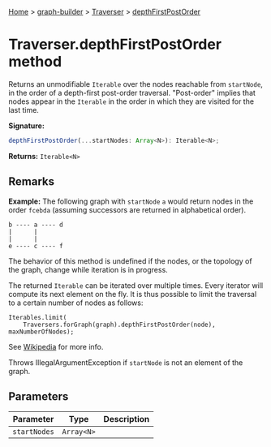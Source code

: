 [Home](./index) &gt; [graph-builder](./graph-builder.md) &gt; [Traverser](./graph-builder.traverser.md) &gt; [depthFirstPostOrder](./graph-builder.traverser.depthfirstpostorder.md)

# Traverser.depthFirstPostOrder method

Returns an unmodifiable `Iterable` over the nodes reachable from `startNode`<!-- -->, in the order of a depth-first post-order traversal. "Post-order" implies that nodes appear in the `Iterable` in the order in which they are visited for the last time.

**Signature:**
```javascript
depthFirstPostOrder(...startNodes: Array<N>): Iterable<N>;
```
**Returns:** `Iterable<N>`

## Remarks

<b>Example:</b> The following graph with `startNode` `a` would return nodes in the order `fcebda` (assuming successors are returned in alphabetical order).
```
b ---- a ---- d
|      |
|      |
e ---- c ---- f

```
The behavior of this method is undefined if the nodes, or the topology of the graph, change while iteration is in progress.

The returned `Iterable` can be iterated over multiple times. Every iterator will compute its next element on the fly. It is thus possible to limit the traversal to a certain number of nodes as follows:
```
Iterables.limit(
    Traversers.forGraph(graph).depthFirstPostOrder(node), maxNumberOfNodes);

```
See <a href="https://en.wikipedia.org/wiki/Depth-first_search">Wikipedia</a> for more info.

Throws IllegalArgumentException if `startNode` is not an element of the graph.

## Parameters

|  Parameter | Type | Description |
|  --- | --- | --- |
|  `startNodes` | `Array<N>` |  |

